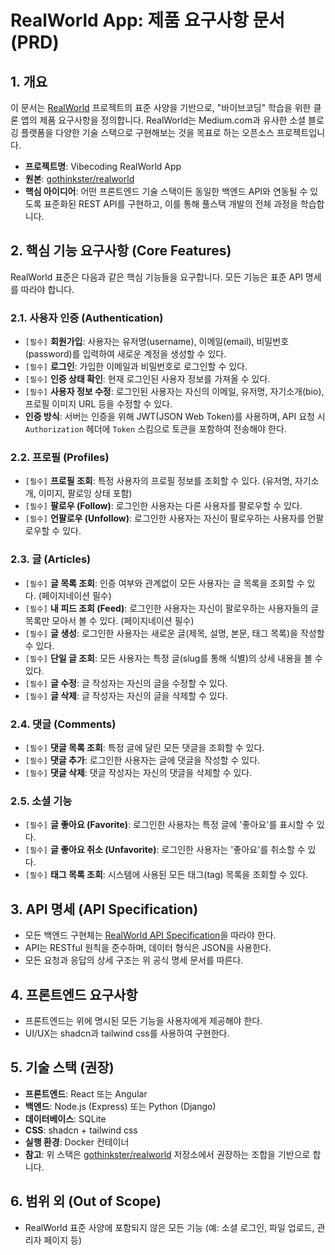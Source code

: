# RealWorld App: 제품 요구사항 문서 (PRD)

## 1. 개요

이 문서는 [RealWorld](https://github.com/gothinkster/realworld) 프로젝트의 표준 사양을 기반으로, "바이브코딩" 학습을 위한 클론 앱의 제품 요구사항을 정의합니다. RealWorld는 Medium.com과 유사한 소셜 블로깅 플랫폼을 다양한 기술 스택으로 구현해보는 것을 목표로 하는 오픈소스 프로젝트입니다.

- **프로젝트명**: Vibecoding RealWorld App
- **원본**: [gothinkster/realworld](https://github.com/gothinkster/realworld)
- **핵심 아이디어**: 어떤 프론트엔드 기술 스택이든 동일한 백엔드 API와 연동될 수 있도록 표준화된 REST API를 구현하고, 이를 통해 풀스택 개발의 전체 과정을 학습합니다.

## 2. 핵심 기능 요구사항 (Core Features)

RealWorld 표준은 다음과 같은 핵심 기능들을 요구합니다. 모든 기능은 표준 API 명세를 따라야 합니다.

### 2.1. 사용자 인증 (Authentication)
- `[필수]` **회원가입**: 사용자는 유저명(username), 이메일(email), 비밀번호(password)를 입력하여 새로운 계정을 생성할 수 있다.
- `[필수]` **로그인**: 가입한 이메일과 비밀번호로 로그인할 수 있다.
- `[필수]` **인증 상태 확인**: 현재 로그인된 사용자 정보를 가져올 수 있다.
- `[필수]` **사용자 정보 수정**: 로그인된 사용자는 자신의 이메일, 유저명, 자기소개(bio), 프로필 이미지 URL 등을 수정할 수 있다.
- **인증 방식**: 서버는 인증을 위해 JWT(JSON Web Token)를 사용하며, API 요청 시 `Authorization` 헤더에 `Token` 스킴으로 토큰을 포함하여 전송해야 한다.

### 2.2. 프로필 (Profiles)
- `[필수]` **프로필 조회**: 특정 사용자의 프로필 정보를 조회할 수 있다. (유저명, 자기소개, 이미지, 팔로잉 상태 포함)
- `[필수]` **팔로우 (Follow)**: 로그인한 사용자는 다른 사용자를 팔로우할 수 있다.
- `[필수]` **언팔로우 (Unfollow)**: 로그인한 사용자는 자신이 팔로우하는 사용자를 언팔로우할 수 있다.

### 2.3. 글 (Articles)
- `[필수]` **글 목록 조회**: 인증 여부와 관계없이 모든 사용자는 글 목록을 조회할 수 있다. (페이지네이션 필수)
- `[필수]` **내 피드 조회 (Feed)**: 로그인한 사용자는 자신이 팔로우하는 사용자들의 글 목록만 모아서 볼 수 있다. (페이지네이션 필수)
- `[필수]` **글 생성**: 로그인한 사용자는 새로운 글(제목, 설명, 본문, 태그 목록)을 작성할 수 있다.
- `[필수]` **단일 글 조회**: 모든 사용자는 특정 글(slug를 통해 식별)의 상세 내용을 볼 수 있다.
- `[필수]` **글 수정**: 글 작성자는 자신의 글을 수정할 수 있다.
- `[필수]` **글 삭제**: 글 작성자는 자신의 글을 삭제할 수 있다.

### 2.4. 댓글 (Comments)
- `[필수]` **댓글 목록 조회**: 특정 글에 달린 모든 댓글을 조회할 수 있다.
- `[필수]` **댓글 추가**: 로그인한 사용자는 글에 댓글을 작성할 수 있다.
- `[필수]` **댓글 삭제**: 댓글 작성자는 자신의 댓글을 삭제할 수 있다.

### 2.5. 소셜 기능
- `[필수]` **글 좋아요 (Favorite)**: 로그인한 사용자는 특정 글에 '좋아요'를 표시할 수 있다.
- `[필수]` **글 좋아요 취소 (Unfavorite)**: 로그인한 사용자는 '좋아요'를 취소할 수 있다.
- `[필수]` **태그 목록 조회**: 시스템에 사용된 모든 태그(tag) 목록을 조회할 수 있다.

## 3. API 명세 (API Specification)

- 모든 백엔드 구현체는 [RealWorld API Specification](https://www.realworld.how/docs/specs/backend-specs/introduction)을 따라야 한다.
- API는 RESTful 원칙을 준수하며, 데이터 형식은 JSON을 사용한다.
- 모든 요청과 응답의 상세 구조는 위 공식 명세 문서를 따른다.

## 4. 프론트엔드 요구사항

- 프론트엔드는 위에 명시된 모든 기능을 사용자에게 제공해야 한다.
- UI/UX는 shadcn과 tailwind css를 사용하여 구현한다.

## 5. 기술 스택 (권장)

- **프론트엔드**: React 또는 Angular
- **백엔드**: Node.js (Express) 또는 Python (Django)
- **데이터베이스**: SQLite
- **CSS**: shadcn + tailwind css
- **실행 환경**: Docker 컨테이너
- **참고**: 위 스택은 [gothinkster/realworld](https://github.com/gothinkster/realworld) 저장소에서 권장하는 조합을 기반으로 합니다.

## 6. 범위 외 (Out of Scope)

- RealWorld 표준 사양에 포함되지 않은 모든 기능 (예: 소셜 로그인, 파일 업로드, 관리자 페이지 등)